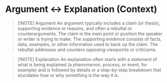
# Argument <-> Explanation (Context)


> [!NOTE] Argument
> An argument typically includes a claim (or thesis), supporting evidence or reasons, and often a rebuttal or counterarguments. The claim is the main point or position the speaker or writer is trying to make. The supporting evidence consists of facts, data, examples, or other information used to back up the claim. The rebuttal addresses and counters opposing viewpoints or criticisms.

> [!NOTE] Explanation
> An explanation often starts with a statement of what is being explained (a phenomenon, process, or event, for example) and is followed by details or a step-by-step breakdown that elucidates how or why something is the way it is.




